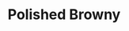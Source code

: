 ---
language: id
layout: product-item
title: Polished Browny
description: Description in &amp; Polished Browny
keyword: keyword in Polished Browny
image: /images/WALL-CAP-Browny.jpg
sub-title: Wall Caps
article-1: Height &#58; 12″ <br>Length &#58; 12″ or 24" call for availability <br>Thickness &#58; 1.5″ <br>Color &#58; Caramel to dark brown
title-right: Polished Browny
article-right: Polished Browny
title-2: Polished Browny
article-2: Polished Browny
article-3: Polished Browny
alt-slide1: Polished Browny
alt-slide2: Polished Browny
alt-slide3: Polished Browny
slide1: /images/WALL-CAP-Browny.jpg
slide2: /images/WALL-CAP-Browny.jpg
slide3: /images/WALL-CAP-Browny.jpg
---